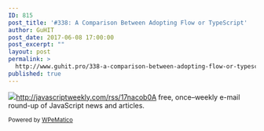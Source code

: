 ```yaml
---
ID: 815
post_title: '#338: A Comparison Between Adopting Flow or TypeScript'
author: GuHIT
post_date: 2017-06-08 17:00:00
post_excerpt: ""
layout: post
permalink: >
  http://www.guhit.pro/338-a-comparison-between-adopting-flow-or-typescript/
published: true
---
```

<img class="wpe_imgrss" src="http://www.guhit.pro/wp-content/uploads/2017/06/f5ef453a.png">http://javascriptweekly.com/rss/17nacob0A free, once&ndash;weekly e-mail round-up of JavaScript news and articles.<p class="wpematico_credit"><small>Powered by <a href="http://www.wpematico.com" target="_blank">WPeMatico</a></small></p>